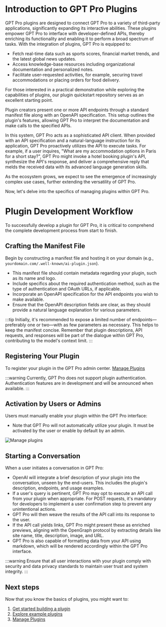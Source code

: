 # Introduction to GPT Pro Plugins

GPT Pro plugins are designed to connect GPT Pro to a variety of third-party applications, significantly expanding its interactive abilities. These plugins empower GPT Pro to interface with developer-defined APIs, thereby enriching its functionality and enabling it to perform a broad spectrum of tasks. With the integration of plugins, GPT Pro is equipped to:

- Fetch real-time data such as sports scores, financial market trends, and the latest global news updates.
- Access knowledge-base resources including organizational documentation and personalized notes.
- Facilitate user-requested activities, for example, securing travel accommodations or placing orders for food delivery.

For those interested in a practical demonstration while exploring the capabilities of plugins, our plugin quickstart repository serves as an excellent starting point.

Plugin creators present one or more API endpoints through a standard manifest file along with an OpenAPI specification. This setup outlines the plugin's features, allowing GPT Pro to interpret the documentation and make calls to the specified APIs.

In this system, GPT Pro acts as a sophisticated API client. When provided with an API specification and a natural-language instruction for its application, GPT Pro proactively utilizes the API to execute tasks. For example, if a user inquires, "What are my accommodation options in Paris for a short stay?", GPT Pro might invoke a hotel booking plugin's API, synthesize the API's response, and deliver a comprehensive reply that melds the received data with its advanced language generation skills.

As the ecosystem grows, we expect to see the emergence of increasingly complex use cases, further extending the versatility of GPT Pro.

Now, let's delve into the specifics of managing plugins within GPT Pro.

# Plugin Development Workflow

To successfully develop a plugin for GPT Pro, it is critical to comprehend the complete development process from start to finish.

## Crafting the Manifest File

Begin by constructing a manifest file and hosting it on your domain (e.g., `yourdomain.com/.well-known/ai-plugin.json`).

- This manifest file should contain metadata regarding your plugin, such as its name and logo.
- Include specifics about the required authentication method, such as the type of authentication and OAuth URLs, if applicable.
- Incorporate an OpenAPI specification for the API endpoints you wish to make available.
- Ensure that the OpenAPI description fields are clear, as they should provide a natural language explanation for various parameters.

:::tip
Initially, it's recommended to expose a limited number of endpoints—preferably one or two—with as few parameters as necessary. This helps to keep the manifest concise. Remember that plugin descriptions, API requests, and responses will be part of the dialogue within GPT Pro, contributing to the model's context limit.
:::

## Registering Your Plugin

To register your plugin in the GPT Pro admin center. [Manage Plugins](/solutions/gpt-pro/fundamentals/manage-plugins)

:::warning
Currently, GPT Pro does not support plugin authentication. Authentication features are in development and will be announced when available.
:::

## Activation by Users or Admins

Users must manually enable your plugin within the GPT Pro interface:

- Note that GPT Pro will not automatically utilize your plugin. It must be activated by the user or enable by default by an admin.

![Manage plugins](/assets/img/gpt/plugins-teams-tab.png)

## Starting a Conversation

When a user initiates a conversation in GPT Pro:

- OpenAI will integrate a brief description of your plugin into the conversation, unseen by the end-users. This includes the plugin's description, endpoints, and usage examples.
- If a user's query is pertinent, GPT Pro may opt to execute an API call from your plugin when appropriate. For POST requests, it's mandatory for developers to implement a user confirmation step to prevent any unintentional actions.
- GPT Pro will then weave the results of the API call into its response to the user.
- If the API call yields links, GPT Pro might present these as enriched previews, aligning with the OpenGraph protocol by extracting details like site name, title, description, image, and URL.
- GPT Pro is also capable of formatting data from your API using markdown, which will be rendered accordingly within the GPT Pro interface.

:::warning
Ensure that all user interactions with your plugin comply with security and data privacy standards to maintain user trust and system integrity.
:::

## Next steps
Now that you know the basics of plugins, you might want to:


1. [Get started building a plugin](/solutions/gpt-pro/tutorials/build-plugins)
2. [Explore example plugins](https://github.com/Witivio/Gpt-Pro---Samples)
3. [Manage Plugins](/solutions/gpt-pro/fundamentals/manage-plugins)

<Intercom />
<Clarity />
<GoogleAnalytics />